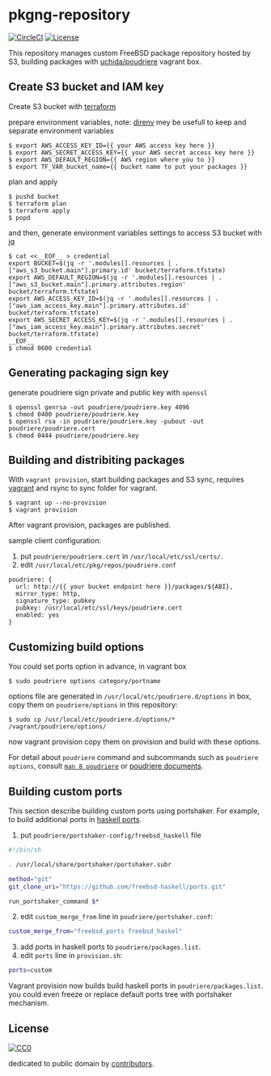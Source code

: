# pkgng-repository

[![CircleCI](https://img.shields.io/circleci/project/uchida/pkgng-repository.svg)](https://circleci.com/gh/uchida/pkgng-repository)
[![License](https://img.shields.io/github/license/uchida/pkgng-repository.svg)](http://creativecommons.org/publicdomain/zero/1.0/deed)

This repository manages custom FreeBSD package repository hosted by S3, building packages with [uchida/poudriere](https://atlas.hashicorp.com/uchida/boxes/poudriere) vagrant box.

## Create S3 bucket and IAM key

Create S3 bucket with [terraform](terraform.io)

prepare environment variables,
note: [direnv](https://github.com/direnv/direnv) mey be usefull to keep and separate environment variables

```console
$ export AWS_ACCESS_KEY_ID={{ your AWS access key here }}
$ export AWS_SECRET_ACCESS_KEY={{ your AWS secret access key here }}
$ export AWS_DEFAULT_REGION={{ AWS region where you to }}
$ export TF_VAR_bucket_name={{ bucket name to put your packages }}
```

plan and apply

```console
$ pushd bucket
$ terraform plan
$ terraform apply
$ popd
```

and then, generate environment variables settings to access S3 bucket with [jq](https://stedolan.github.io/jq/)

```console
$ cat <<__EOF__ > credential
export BUCKET=$(jq -r '.modules[].resources | .["aws_s3_bucket.main"].primary.id' bucket/terraform.tfstate)
export AWS_DEFAULT_REGION=$(jq -r '.modules[].resources | .["aws_s3_bucket.main"].primary.attributes.region' bucket/terraform.tfstate)
export AWS_ACCESS_KEY_ID=$(jq -r '.modules[].resources | .["aws_iam_access_key.main"].primary.attributes.id' bucket/terraform.tfstate)
export AWS_SECRET_ACCESS_KEY=$(jq -r '.modules[].resources | .["aws_iam_access_key.main"].primary.attributes.secret' bucket/terraform.tfstate)
__EOF__
$ chmod 0600 credential
```

## Generating packaging sign key

generate poudriere sign private and public key with `openssl`

```console
$ openssl genrsa -out poudriere/poudriere.key 4096
$ chmod 0400 poudriere/poudriere.key
$ openssl rsa -in poudriere/poudriere.key -pubout -out poudriere/poudriere.cert
$ chmod 0444 poudriere/poudriere.key
```

## Building and distribiting packages

With `vagrant provision`, start building packages and S3 sync, requires [vagrant](https://www.vagrantup.com/) and rsync to sync folder for vagrant.

```console
$ vagrant up --no-provision
$ vagrant provision
```

After vagrant provision, packages are published.

sample client configuration:

1. put `poudriere/poudriere.cert` in `/usr/local/etc/ssl/certs/`.
2. edit `/usr/local/etc/pkg/repos/poudriere.conf`

  ```
  poudriere: {
    url: http://{{ your bucket endpoint here }}/packages/${ABI},
    mirror_type: http,
    signature_type: pubkey
    pubkey: /usr/local/etc/ssl/keys/poudriere.cert
    enabled: yes
  }
  ```

## Customizing build options
You could set ports option in advance, in vagrant box

```console
$ sudo poudriere options category/portname
```

options file are generated in `/usr/local/etc/poudriere.d/options` in box, copy them on `poudriere/options` in this repository:

```console
$ sudo cp /usr/local/etc/poudriere.d/options/* /vagrant/poudriere/options/
```

now vagrant provision copy them on provision and build with these options.

For detail about `poudriere` command and subcommands such as `poudriere options`,
consult [`man 8 poudriere`](https://www.freebsd.org/cgi/man.cgi?query=poudriere&apropos=0&sektion=8&manpath=FreeBSD+10.2-RELEASE+and+Ports&arch=default&format=html) or
[poudriere documents](https://github.com/freebsd/poudriere/wiki).

## Building custom ports

This section describe building custom ports using portshaker.
For example, to build additional ports in [haskell ports](https://github.com/freebsd-haskell/ports).

1. put `poudriere/portshaker-config/freebsd_haskell` file
  ```sh
  #!/bin/sh

  . /usr/local/share/portshaker/portshaker.subr

  method="git"
  git_clone_uri="https://github.com/freebsd-haskell/ports.git"

  run_portshaker_command $*
  ```
2. edit `custom_merge_from` line in `poudriere/portshaker.conf`:

  ```sh
  custom_merge_from="freebsd_ports freebsd_haskel"
  ```
3. add ports in haskell ports to `poudriere/packages.list`.
4. edit `ports` line in `provision.sh`:

  ```sh
  ports=custom
  ```

Vagrant provision now builds build haskell ports in `poudriere/packages.list`. you could even freeze or replace default ports tree with portshaker mechanism.

## License
[![CC0](http://i.creativecommons.org/p/zero/1.0/88x31.png)]([http://creativecommons.org/publicdomain/zero/1.0/deed](http://creativecommons.org/publicdomain/zero/1.0/deed))

dedicated to public domain by [contributors](https://github.com/uchida/pkgng-repository/graphs/contributors).
